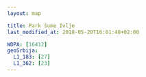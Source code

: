 ```yaml
---
layout: map

title: Park šume Ivlje
last_modified_at: 2018-05-20T16:01:48+02:00

WDPA: [16412]
geoSrbija:
  L1_183: [27]
  L1_362: [23]
---
```

